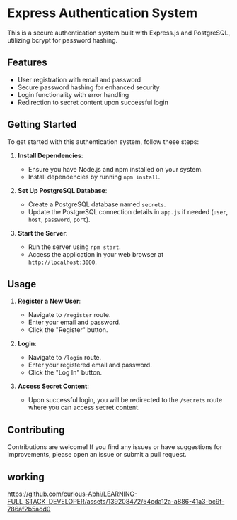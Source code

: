 # Express Authentication System


This is a secure authentication system built with Express.js and PostgreSQL, utilizing bcrypt for password hashing.

## Features

- User registration with email and password
- Secure password hashing for enhanced security
- Login functionality with error handling
- Redirection to secret content upon successful login

## Getting Started

To get started with this authentication system, follow these steps:

1. **Install Dependencies**: 
   - Ensure you have Node.js and npm installed on your system.
   - Install dependencies by running `npm install`.

2. **Set Up PostgreSQL Database**: 
   - Create a PostgreSQL database named `secrets`.
   - Update the PostgreSQL connection details in `app.js` if needed (`user`, `host`, `password`, `port`).

3. **Start the Server**:
   - Run the server using `npm start`.
   - Access the application in your web browser at `http://localhost:3000`.

## Usage

1. **Register a New User**:
   - Navigate to `/register` route.
   - Enter your email and password.
   - Click the "Register" button.

2. **Login**:
   - Navigate to `/login` route.
   - Enter your registered email and password.
   - Click the "Log In" button.

3. **Access Secret Content**:
   - Upon successful login, you will be redirected to the `/secrets` route where you can access secret content.


## Contributing

Contributions are welcome! If you find any issues or have suggestions for improvements, please open an issue or submit a pull request.


## working
https://github.com/curious-Abhi/LEARNING-FULL_STACK_DEVELOPER/assets/139208472/54cda12a-a886-41a3-bc9f-786af2b5add0



